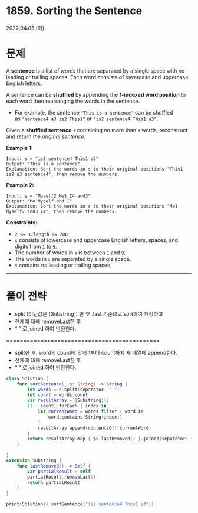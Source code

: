 # **1859. Sorting the Sentence**

2022.04.05 (화)

# 문제

A **sentence** is a list of words that are separated by a single space with no leading or trailing spaces. Each word consists of lowercase and uppercase English letters.

A sentence can be **shuffled** by appending the **1-indexed word position** to each word then rearranging the words in the sentence.

- For example, the sentence `"This is a sentence"` can be shuffled as `"sentence4 a3 is2 This1"` or `"is2 sentence4 This1 a3"`.

Given a **shuffled sentence** `s` containing no more than `9` words, reconstruct and return *the original sentence*.

**Example 1:**

```
Input: s = "is2 sentence4 This1 a3"
Output: "This is a sentence"
Explanation: Sort the words in s to their original positions "This1 is2 a3 sentence4", then remove the numbers.

```

**Example 2:**

```
Input: s = "Myself2 Me1 I4 and3"
Output: "Me Myself and I"
Explanation: Sort the words in s to their original positions "Me1 Myself2 and3 I4", then remove the numbers.

```

**Constraints:**

- `2 <= s.length <= 200`
- `s` consists of lowercase and uppercase English letters, spaces, and digits from `1` to `9`.
- The number of words in `s` is between `1` and `9`.
- The words in `s` are separated by a single space.
- `s` contains no leading or trailing spaces.

---

# 풀이 전략

- split (리턴값은 [Substring]) 한 후 .last 기준으로 sort하여 저장하고
- 전체에 대해 removeLast한 후
- “  “ 로 joined 하여 반환한다.

=============================================

- split한 후, word의 count에 맞게 1부터 count까지 새 배열에 append한다.
- 전체에 대해 removeLast한 후
- “  “ 로 joined 하여 반환한다.

```swift
class Solution {
    func sortSentence(_ s: String) -> String {
        let words = s.split(separator: " ")
        let count = words.count
        var resultArray = [Substring]()
        (1...count).forEach { index in
            let currentWord = words.filter { word in
                word.contains(String(index))
            }
            resultArray.append(contentsOf: currentWord)
        }
        return resultArray.map { $0.lastRemoved() }.joined(separator: " ")
    }

}
extension Substring {
    func lastRemoved() -> Self {
        var partialResult = self
        partialResult.removeLast()
        return partialResult
    }
}

print(Solution().sortSentence("is2 sentence4 This1 a3"))
```
